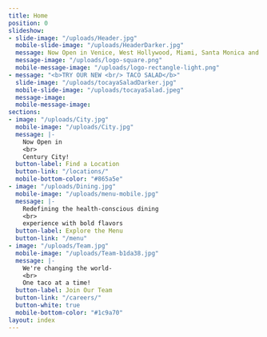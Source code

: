 ```yaml
---
title: Home
position: 0
slideshow:
- slide-image: "/uploads/Header.jpg"
  mobile-slide-image: "/uploads/HeaderDarker.jpg"
  message: Now Open in Venice, West Hollywood, Miami, Santa Monica and Playa Vista
  message-image: "/uploads/logo-square.png"
  mobile-message-image: "/uploads/logo-rectangle-light.png"
- message: "<b>TRY OUR NEW <br/> TACO SALAD</b>"
  slide-image: "/uploads/tocayaSaladDarker.jpg"
  mobile-slide-image: "/uploads/tocayaSalad.jpeg"
  message-image: 
  mobile-message-image: 
sections:
- image: "/uploads/City.jpg"
  mobile-image: "/uploads/City.jpg"
  message: |-
    Now Open in
    <br>
    Century City!
  button-label: Find a Location
  button-link: "/locations/"
  mobile-bottom-color: "#865a5e"
- image: "/uploads/Dining.jpg"
  mobile-image: "/uploads/menu-mobile.jpg"
  message: |-
    Redefining the health-conscious dining
    <br>
    experience with bold flavors
  button-label: Explore the Menu
  button-link: "/menu"
- image: "/uploads/Team.jpg"
  mobile-image: "/uploads/Team-b1da38.jpg"
  message: |-
    We're changing the world-
    <br>
    One taco at a time!
  button-label: Join Our Team
  button-link: "/careers/"
  button-white: true
  mobile-bottom-color: "#1c9a70"
layout: index
---
```


